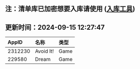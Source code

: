 ## 注：清单库已加密想要入库请使用 ([入库工具](https://github.com/BlankTMing/ManifestAutoUpdate/releases))

## 更新时间：2024-09-15 12:27:47
| AppID | 名称 | 类型  |
| :-------------------- | :----------------------------- | :----------- |
| 2312230 | Avoid It!| Game |
| 229580 | Dream| Game |
